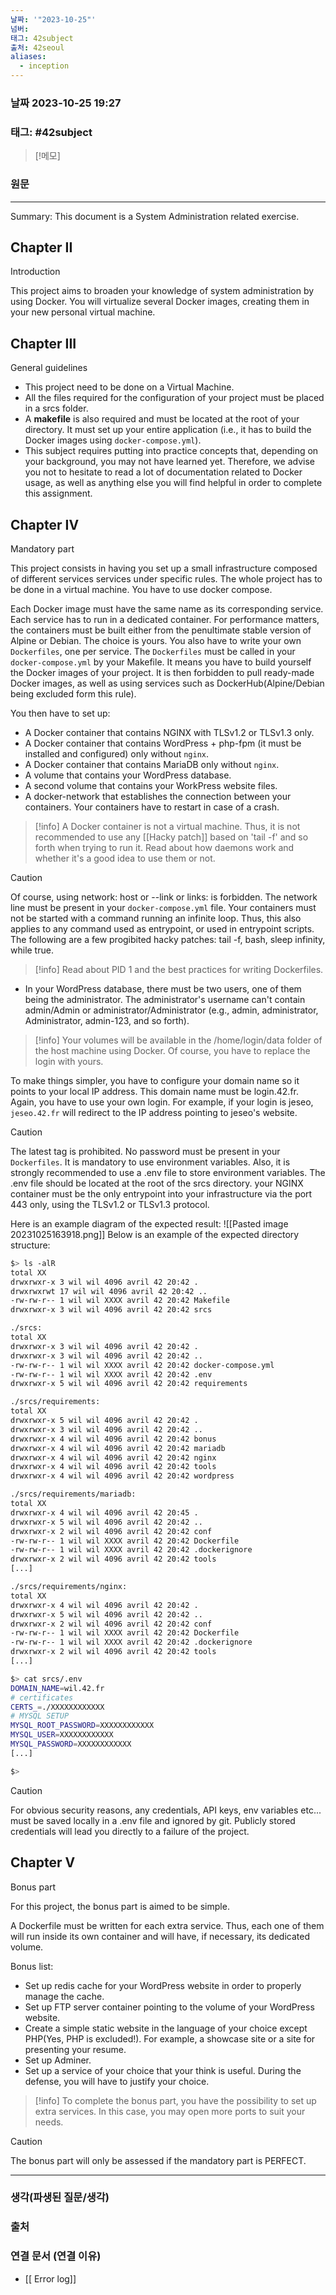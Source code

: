 ```yaml
---
날짜: '"2023-10-25"'
넘버: 
태그: 42subject
출처: 42seoul
aliases:
  - inception
---
```

### 날짜  2023-10-25 19:27

### 태그: #42subject

>[!메모]
> 

### 원문
---
Summary: This document is a System Administration related exercise.

## Chapter II
Introduction

This project aims to broaden your knowledge of system administration by using Docker.
You will virtualize several Docker images, creating them in your new personal virtual machine.

## Chapter III
General guidelines

- This project need to be done on a Virtual Machine.
- All the files required for the configuration of your project must be placed in a srcs folder.
- A **makefile** is also required and must be located at the root of your directory. It must set up your entire application (i.e., it has to build the Docker images using `docker-compose.yml`).
- This subject requires putting into practice concepts that, depending on your background, you may not have learned yet. Therefore, we advise you not to hesitate to read a lot of documentation related to Docker usage, as well as anything else you will find helpful in order to complete this assignment.

## Chapter IV
Mandatory part

This project consists in having you set up a small infrastructure composed of different services services under specific rules. The whole project has to be done in a virtual machine. You have to use docker compose.

Each Docker image must have the same name as its corresponding service.
Each service has to run in a dedicated container.
For performance matters, the containers must be built either from the penultimate stable version of Alpine or Debian. The choice is yours.
You also have to write your own `Dockerfiles`, one per service. The `Dockerfiles` must be called in your `docker-compose.yml` by your Makefile.
It means you have to build yourself the Docker images of your project. It is then forbidden to pull ready-made Docker images, as well as using services such as DockerHub(Alpine/Debian being excluded form this rule).

You then have to set up:
- A Docker container that contains NGINX with TLSv1.2 or TLSv1.3 only.
- A Docker container that contains WordPress + php-fpm (it must be installed and configured) only without `nginx`.
- A Docker container that contains MariaDB only without `nginx`.
- A volume that contains your WordPress database.
- A second volume that contains your WorkPress website files.
- A docker-network that establishes the connection between your containers.
Your containers have to restart in case of a crash.

> [!info]
> A Docker container is not a virtual machine. Thus, it is not recommended to use any [[Hacky patch]] based on 'tail -f' and so forth when trying to run it. Read about how daemons work and whether it's a good idea to use them or not.

> [!caution]
> Of course, using network: host or --link or links: is forbidden.
> The network line must be present in your `docker-compose.yml` file. Your containers must not be started with a command running an infinite loop. Thus, this also applies to any command used as entrypoint, or used in entrypoint scripts. The following are a few progibited hacky patches: tail -f, bash, sleep infinity, while true.

> [!info]
> Read about PID 1 and the best practices for writing Dockerfiles.

- In your WordPress database, there must be two users, one of them being the administrator. The administrator's username can't contain admin/Admin or administrator/Administrator (e.g., admin, administrator, Administrator, admin-123, and so forth).

> [!info]
> Your volumes will be available in the /home/login/data folder of the host machine using Docker. Of course, you have to replace the login with yours.

To make things simpler, you have to configure your domain name so it points to your local IP address.
This domain name must be login.42.fr. Again, you have to use your own login.
For example, if your login is jeseo, `jeseo.42.fr` will redirect to the IP address pointing to jeseo's website.

>[!caution]
>The latest tag is prohibited.
>No password must be present in your `Dockerfiles`.
>It is mandatory to use environment variables.
>Also, it is strongly recommended to use a .env file to store environment variables.
>The .env file should be located at the root of the srcs directory.
>your NGINX container must be the only entrypoint into your infrastructure via the port 443 only, using the TLSv1.2 or TLSv1.3 protocol.

Here is an example diagram of the expected result:
![[Pasted image 20231025163918.png]]
Below is an example of the expected directory structure:
```bash
$> ls -alR 
total XX 
drwxrwxr-x 3 wil wil 4096 avril 42 20:42 . 
drwxrwxrwt 17 wil wil 4096 avril 42 20:42 .. 
-rw-rw-r-- 1 wil wil XXXX avril 42 20:42 Makefile 
drwxrwxr-x 3 wil wil 4096 avril 42 20:42 srcs 

./srcs: 
total XX 
drwxrwxr-x 3 wil wil 4096 avril 42 20:42 . 
drwxrwxr-x 3 wil wil 4096 avril 42 20:42 .. 
-rw-rw-r-- 1 wil wil XXXX avril 42 20:42 docker-compose.yml 
-rw-rw-r-- 1 wil wil XXXX avril 42 20:42 .env 
drwxrwxr-x 5 wil wil 4096 avril 42 20:42 requirements 

./srcs/requirements: 
total XX 
drwxrwxr-x 5 wil wil 4096 avril 42 20:42 . 
drwxrwxr-x 3 wil wil 4096 avril 42 20:42 .. 
drwxrwxr-x 4 wil wil 4096 avril 42 20:42 bonus 
drwxrwxr-x 4 wil wil 4096 avril 42 20:42 mariadb 
drwxrwxr-x 4 wil wil 4096 avril 42 20:42 nginx 
drwxrwxr-x 4 wil wil 4096 avril 42 20:42 tools 
drwxrwxr-x 4 wil wil 4096 avril 42 20:42 wordpress 

./srcs/requirements/mariadb: 
total XX 
drwxrwxr-x 4 wil wil 4096 avril 42 20:45 . 
drwxrwxr-x 5 wil wil 4096 avril 42 20:42 .. 
drwxrwxr-x 2 wil wil 4096 avril 42 20:42 conf 
-rw-rw-r-- 1 wil wil XXXX avril 42 20:42 Dockerfile 
-rw-rw-r-- 1 wil wil XXXX avril 42 20:42 .dockerignore 
drwxrwxr-x 2 wil wil 4096 avril 42 20:42 tools 
[...] 

./srcs/requirements/nginx: 
total XX 
drwxrwxr-x 4 wil wil 4096 avril 42 20:42 . 
drwxrwxr-x 5 wil wil 4096 avril 42 20:42 .. 
drwxrwxr-x 2 wil wil 4096 avril 42 20:42 conf 
-rw-rw-r-- 1 wil wil XXXX avril 42 20:42 Dockerfile 
-rw-rw-r-- 1 wil wil XXXX avril 42 20:42 .dockerignore 
drwxrwxr-x 2 wil wil 4096 avril 42 20:42 tools 
[...] 

$> cat srcs/.env 
DOMAIN_NAME=wil.42.fr 
# certificates 
CERTS_=./XXXXXXXXXXXX 
# MYSQL SETUP 
MYSQL_ROOT_PASSWORD=XXXXXXXXXXXX 
MYSQL_USER=XXXXXXXXXXXX 
MYSQL_PASSWORD=XXXXXXXXXXXX 
[...] 

$>
```

> [!caution]
> For obvious security reasons, any credentials, API keys, env variables etc... must be saved locally in a .env file and ignored by git. Publicly stored credentials will lead you directly to a failure of the project.

## Chapter V
Bonus part

For this project, the bonus part is aimed to be simple.

A Dockerfile must be written for each extra service. Thus, each one of them will run inside its own container and will have, if necessary, its dedicated volume.

Bonus list:
- Set up redis cache for your WordPress website in order to properly manage the cache.
- Set up FTP server container pointing to the volume of your WordPress website.
- Create a simple static website in the language of your choice except PHP(Yes, PHP is excluded!). For example, a showcase site or a site for presenting your resume.
- Set up Adminer.
- Set up a service of your choice that your think is useful. During the defense, you will have to justify your choice.

>[!info]
>To complete the bonus part, you have the possibility to set up extra services.
>In this case, you may open more ports to suit your needs.

> [!caution]
> The bonus part will only be assessed if the mandatory part is PERFECT.

---
### 생각(파생된 질문/생각)

### 출처

### 연결 문서 (연결 이유)
- [[<Inception> Error log]]